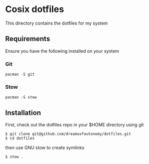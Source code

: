 # Cosix dotfiles

This directory contains the dotfiles for my system

## Requirements

Ensure you have the following installed on your system

### Git

```
pacman -S git
```

### Stow

```
pacman -S stow
```

## Installation

First, check out the dotfiles repo in your $HOME directory using git

```
$ git clone git@github.com/dreamsofautonomy/dotfiles.git
$ cd dotfiles
```

then use GNU stow to create symlinks

```
$ stow .
```
